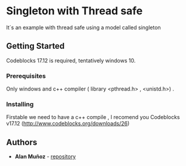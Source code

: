 # Singleton with Thread safe

It´s an example with thread safe using a model called singleton

## Getting Started

Codeblocks 17.12 is required,  tentatively windows 10.

### Prerequisites

Only windows and c++ compiler ( library <pthread.h> , <unistd.h>) .

### Installing

Firstable we need to have a c++ compile , I recomend you Codeblocks v17.12  (http://www.codeblocks.org/downloads/26)

## Authors

* **Alan Muñoz** - [repository](https://github.com/AlanMunozN/Singleton-ThreadSafe)

